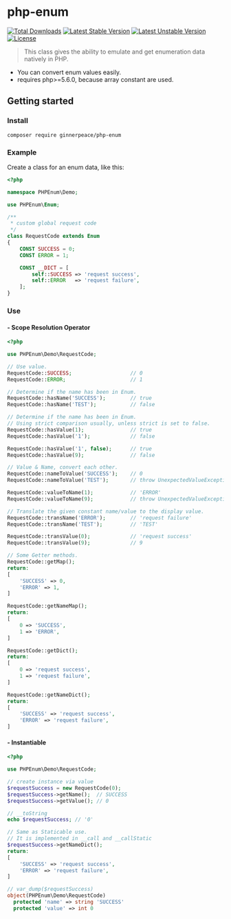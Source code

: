 # php-enum

[![Total Downloads](https://poser.pugx.org/ginnerpeace/php-enum/downloads.svg)](https://packagist.org/packages/ginnerpeace/php-enum)
[![Latest Stable Version](https://poser.pugx.org/ginnerpeace/php-enum/v/stable.svg)](https://packagist.org/packages/ginnerpeace/php-enum)
[![Latest Unstable Version](https://poser.pugx.org/ginnerpeace/php-enum/v/unstable.svg)](https://packagist.org/packages/ginnerpeace/php-enum)
[![License](https://poser.pugx.org/ginnerpeace/php-enum/license.svg)](https://packagist.org/packages/ginnerpeace/php-enum)

> This class gives the ability to emulate and get enumeration data natively in PHP.

- You can convert enum values easily.
- requires php>=5.6.0, because array constant are used.

## Getting started

### Install
```shell
composer require ginnerpeace/php-enum
```

### Example
Create a class for an enum data, like this:
```php
<?php

namespace PHPEnum\Demo;

use PHPEnum\Enum;

/**
 * custom global request code
 */
class RequestCode extends Enum
{
    CONST SUCCESS = 0;
    CONST ERROR = 1;

    CONST __DICT = [
        self::SUCCESS => 'request success',
        self::ERROR   => 'request failure',
    ];
}
```

### Use
#### - Scope Resolution Operator
```php
<?php

use PHPEnum\Demo\RequestCode;

// Use value.
RequestCode::SUCCESS;                   // 0
RequestCode::ERROR;                     // 1

// Determine if the name has been in Enum.
RequestCode::hasName('SUCCESS');        // true
RequestCode::hasName('TEST');           // false

// Determine if the name has been in Enum.
// Using strict comparison usually, unless strict is set to false.
RequestCode::hasValue(1);               // true
RequestCode::hasValue('1');             // false

RequestCode::hasValue('1', false);      // true
RequestCode::hasValue(9);               // false

// Value & Name, convert each other.
RequestCode::nameToValue('SUCCESS');    // 0
RequestCode::nameToValue('TEST');       // throw UnexpectedValueException

RequestCode::valueToName(1);            // 'ERROR'
RequestCode::valueToName(9);            // throw UnexpectedValueException

// Translate the given constant name/value to the display value.
RequestCode::transName('ERROR');        // 'request failure'
RequestCode::transName('TEST');         // 'TEST'

RequestCode::transValue(0);             // 'request success'
RequestCode::transValue(9);             // 9

// Some Getter methods.
RequestCode::getMap();
return:
[
    'SUCCESS' => 0,
    'ERROR' => 1,
]

RequestCode::getNameMap();
return:
[
    0 => 'SUCCESS',
    1 => 'ERROR',
]

RequestCode::getDict();
return:
[
    0 => 'request success',
    1 => 'request failure',
]

RequestCode::getNameDict();
return:
[
    'SUCCESS' => 'request success',
    'ERROR' => 'request failure',
]
```

#### - Instantiable
```php
<?php

use PHPEnum\Demo\RequestCode;

// create instance via value
$requestSuccess = new RequestCode(0);
$requestSuccess->getName();  // SUCCESS
$requestSuccess->getValue(); // 0

// __toString
echo $requestSuccess; // '0'

// Same as Staticable use.
// It is implemented in __call and __callStatic
$requestSuccess->getNameDict();
return:
[
    'SUCCESS' => 'request success',
    'ERROR' => 'request failure',
]

// var_dump($requestSuccess)
object(PHPEnum\Demo\RequestCode)
  protected 'name' => string 'SUCCESS'
  protected 'value' => int 0
```
